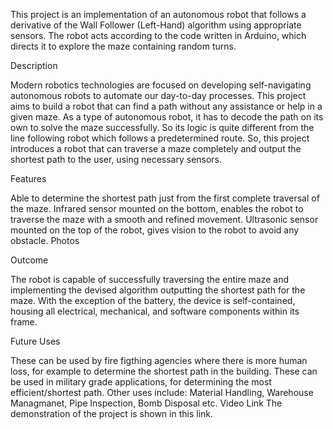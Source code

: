 This project is an implementation of an autonomous robot that follows a derivative of the Wall Follower (Left-Hand) algorithm using appropriate sensors. The robot acts according to the code written in Arduino, which directs it to explore the maze containing random turns.

Description


Modern robotics technologies are focused on developing self-navigating autonomous robots to automate our day-to-day processes. This project aims to build a robot that can find a path without any assistance or help in a given maze. As a type of autonomous robot, it has to decode the path on its own to solve the maze successfully. So its logic is quite different from the line following robot which follows a predetermined route. So, this project introduces a robot that can traverse a maze completely and output the shortest path to the user, using necessary sensors.

Features


Able to determine the shortest path just from the first complete traversal of the maze.
Infrared sensor mounted on the bottom, enables the robot to traverse the maze with a smooth and refined movement.
Ultrasonic sensor mounted on the top of the robot, gives vision to the robot to avoid any obstacle.
Photos




Outcome


The robot is capable of successfully traversing the entire maze and implementing the devised algorithm outputting the shortest path for the maze. With the exception of the battery, the device is self-contained, housing all electrical, mechanical, and software components within its frame.

Future Uses


These can be used by fire figthing agencies where there is more human loss, for example to determine the shortest path in the building.
These can be used in military grade applications, for determining the most efficient/shortest path.
Other uses include: Material Handling, Warehouse Managmanet, Pipe Inspection, Bomb Disposal etc.
Video Link
The demonstration of the project is shown in this link.

